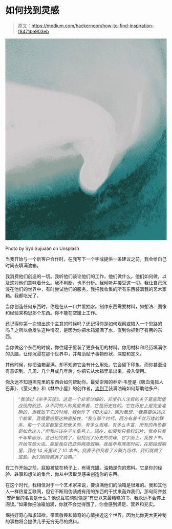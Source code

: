 # 如何找到灵感

> 原文：<https://medium.com/hackernoon/how-to-find-inspiration-f8471be903eb>

![](img/96f8957ad859d950e4c3d1737d8ed5d2.png)

Photo by Syd Sujuaan on Unsplash

当我开始与一个新客户合作时，在我写下一个字或提供一条建议之前，我会给自己时间去填满油箱。

我消费他们创造的一切。我听他们谈论他们的工作，他们做什么，他们如何做，以及这对他们意味着什么。我不判断，也不分析。我倾听并接受这一切。我让自己沉浸在他们的世界中，有时尝试他们的服务，我把我收集的所有东西装满我的艺术家箱。我都吃光了。

当你创造任何东西时，你是在从一口井里抽水。制作东西需要材料，如想法、图像和经验来构思那个东西。你不能在空罐上工作。

还记得你第一次想出这个主意的时候吗？还记得你是如何观察或陷入一个思路的吗？之所以会发生这种情况，是因为你把水箱灌满了水，直到你抓到了有用的东西。

当你做这个东西的时候，你往罐子里装了更多有用的材料。你用材料和经历填满你的头脑，让你沉浸在那个世界中，并帮助赋予事物形状、深度和定义。

其他时候，你把油箱灌满，却不知道它会有什么用处。它会留下印象，而你甚至没有意识到。几周、几个月或几年后，你把它从水箱里拿出来，投入使用。

你永远不知道坦克里的东西会如何帮助你。最受崇拜的乔斯·韦登是《吸血鬼猎人巴菲》、《萤火虫》和《林中小屋》的创作者，[谈到了](https://www.fastcompany.com/1683167/how-to-be-prolific-guidelines-for-getting-it-done-from-joss-whedon)装满油箱如何帮助他多产:

> *“我读过《杀手天使》。这是一个非常详细的，非常引人注目的关于葛底斯堡战役的叙述，从不同的人的角度来看，它是历史性的。它在历史上是完全准确的，当我放下它的时候，我创作了《萤火虫》，因为我想，‘我需要讲述这个故事。我需要感受这种直接性。“我与那个时代、西方有着千丝万缕的联系，每一个决定都是生死攸关的，有多么艰难，有多么丰富，所有的角色都是如此迷人，”但我应该在千年隼号上。现在，如果我只看科幻片，我会只看千年隼部分，这已经完成了，但找到了历史的纹理，它字面上，我放下书，开始写萤火虫。那是我在巴菲的两周假期。我每年有两周时间，在那段假期里，我在 14 天里读了 10 本书。我妻子和我看了大概九场戏，我们就做了这些。我们刚刚装满了油箱。”*

在工作开始之前，屁股被放在椅子上，有填充罐。油箱是你的燃料。它是你的经验、轶事和想法的集合，你从中汲取灵感来创造你的东西。

在这个时代，我相信对于一个艺术家来说，要填满他们的油箱是很难的。我和其他人一样热爱互联网，但它不断用伪装成有用的东西的干扰来轰炸我们。那句阿齐兹·安萨里的名言是什么？他说互联网就像是“有史以来最糟糕的书，我永远不会停止阅读。”如果你把油箱加满，你就不会觉得饿了。你会感到满足、营养和充实。

保持好奇心和求知欲。带着敬畏和惊奇的心情接近这个世界，因为比你更大更神秘的事物将会提供几乎无穷无尽的燃料。